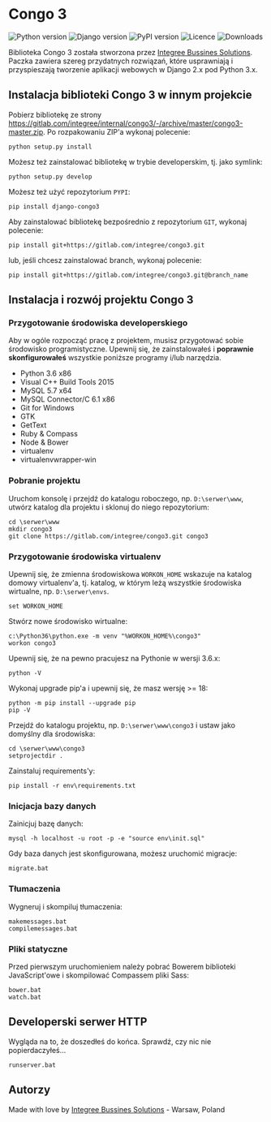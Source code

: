 # Congo 3

![Python version](https://img.shields.io/pypi/pyversions/django-congo3.svg)
![Django version](https://img.shields.io/badge/django-1.11%20or%20newer-green.svg)
![PyPI version](https://img.shields.io/pypi/v/django-congo3.svg)
![Licence](https://img.shields.io/pypi/l/django-congo3.svg)
![Downloads](https://img.shields.io/pypi/dm/django-congo3.svg)

Biblioteka Congo 3 została stworzona przez [Integree Bussines Solutions](https://www.integree.eu). Paczka zawiera szereg przydatnych rozwiązań, które usprawniają i przyspieszają tworzenie aplikacji webowych w Django 2.x pod Python 3.x.

## Instalacja biblioteki Congo 3 w innym projekcie

Pobierz bibliotekę ze strony https://gitlab.com/integree/internal/congo3/-/archive/master/congo3-master.zip. Po rozpakowaniu ZIP'a wykonaj polecenie:

```
python setup.py install
```

Możesz też zainstalować bibliotekę w trybie developerskim, tj. jako symlink:

```
python setup.py develop
```

Możesz też użyć repozytorium `PYPI`:

```
pip install django-congo3
```

Aby zainstalować bibliotekę bezpośrednio z repozytorium `GIT`, wykonaj polecenie:

```
pip install git+https://gitlab.com/integree/congo3.git
```

lub, jeśli chcesz zainstalować branch, wykonaj polecenie:

```
pip install git+https://gitlab.com/integree/congo3.git@branch_name
```

## Instalacja i rozwój projektu Congo 3

### Przygotowanie środowiska developerskiego

Aby w ogóle rozpocząć pracę z projektem, musisz przygotować sobie środowisko programistyczne. Upewnij się, że zainstalowałeś i **poprawnie skonfigurowałeś** wszystkie poniższe programy i/lub narzędzia.

- Python 3.6 x86
- Visual C++ Build Tools 2015
- MySQL 5.7 x64
- MySQL Connector/C 6.1 x86
- Git for Windows
- GTK
- GetText
- Ruby & Compass
- Node & Bower
- virtualenv
- virtualenvwrapper-win

### Pobranie projektu

Uruchom konsolę i przejdź do katalogu roboczego, np. `D:\serwer\www`, utwórz katalog dla projektu i sklonuj do niego repozytorium:

```
cd \serwer\www
mkdir congo3
git clone https://gitlab.com/integree/congo3.git congo3
```

### Przygotowanie środowiska virtualenv

Upewnij się, że zmienna środowiskowa `WORKON_HOME` wskazuje na katalog domowy virtualenv'a, tj. katalog, w którym leżą wszystkie środowiska wirtualne, np. `D:\serwer\envs`.

```
set WORKON_HOME
```

Stwórz nowe środowisko wirtualne:

```
c:\Python36\python.exe -m venv "%WORKON_HOME%\congo3"
workon congo3
```

Upewnij się, że na pewno pracujesz na Pythonie w wersji 3.6.x:

```
python -V
```

Wykonaj upgrade pip'a i upewnij się, że masz wersję >= 18:

```
python -m pip install --upgrade pip
pip -V
```

Przejdź do katalogu projektu, np. `D:\serwer\www\congo3` i ustaw jako domyślny dla środowiska:

```
cd \serwer\www\congo3
setprojectdir .
```

Zainstaluj requirements'y:

```
pip install -r env\requirements.txt
```

### Inicjacja bazy danych

Zainicjuj bazę danych:

```
mysql -h localhost -u root -p -e "source env\init.sql"
```

Gdy baza danych jest skonfigurowana, możesz uruchomić migracje:

```
migrate.bat
```

### Tłumaczenia

Wygneruj i skompiluj tłumaczenia:

```
makemessages.bat
compilemessages.bat
```

### Pliki statyczne

Przed pierwszym uruchomieniem należy pobrać Bowerem biblioteki JavaScript'owe i skompilować Compassem pliki Sass:

```
bower.bat
watch.bat
```

## Developerski serwer HTTP

Wygląda na to, że doszedłeś do końca. Sprawdź, czy nic nie popierdaczyłeś...

```
runserver.bat
```

## Autorzy

Made with love by [Integree Bussines Solutions](https://www.integree.eu) - Warsaw, Poland